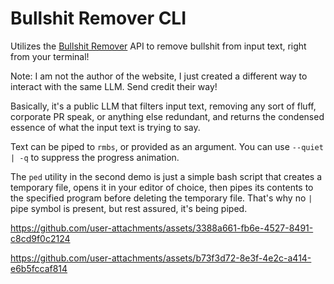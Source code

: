 # Bullshit Remover CLI

Utilizes the [Bullshit Remover](https://www.bullshitremover.com/) API to remove bullshit from input text, right from your terminal!

Note: I am not the author of the website, I just created a different way to interact with the same LLM. Send credit their way!

Basically, it's a public LLM that filters input text, removing any sort of fluff, corporate PR speak, or anything else redundant, and returns the condensed essence of what the input text is trying to say.

Text can be piped to `rmbs`, or provided as an argument. You can use `--quiet | -q` to suppress the progress animation. 

The `ped` utility in the second demo is just a simple bash script that creates a temporary file, opens it in your editor of choice, then pipes its contents to the specified program before deleting the temporary file. That's why no `|` pipe symbol is present, but rest assured, it's being piped.

https://github.com/user-attachments/assets/3388a661-fb6e-4527-8491-c8cd9f0c2124

https://github.com/user-attachments/assets/b73f3d72-8e3f-4e2c-a414-e6b5fccaf814
